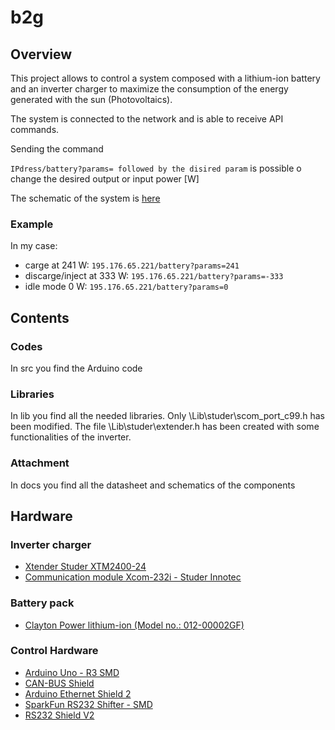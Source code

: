 # b2g


## Overview
This project allows to control a system composed  with a lithium-ion battery and an inverter charger to 
maximize the consumption of the energy generated with the sun (Photovoltaics).  

The system is connected to the network and is able to receive API commands.

Sending the command

`IPdress/battery?params= followed by the disired param`
is possible o change the desired output or input power [W]  

The schematic of the system is [here](https://github.com/vepascal/b2g/blob/master/docs/Scematico%20Arduino%20con%20connessioni.pdf)
 
### Example 
In my case:
- carge at 241 W: `195.176.65.221/battery?params=241`
- discarge/inject at 333 W: `195.176.65.221/battery?params=-333`
- idle mode 0 W: `195.176.65.221/battery?params=0`
 
## Contents
### Codes
In src you find the Arduino code

### Libraries
In lib you find all the needed libraries.
Only \Lib\studer\scom_port_c99.h has been modified.
The file \Lib\studer\extender.h has been created with some functionalities of the inverter.

### Attachment
In docs you find all the datasheet and schematics of the components



## Hardware
### Inverter charger
- [Xtender Studer XTM2400-24](http://www.studer-innotec.com/?cat=sine_wave_inverter-chargers&id=432)
- [Communication module Xcom-232i - Studer Innotec](http://www.studer-innotec.com/?cat=sine_wave_inverter-chargers&id=432&aId=1418&tab=4)

### Battery pack
- [Clayton Power lithium-ion (Model no.: 012-00002GF)](http://www.claytonpower.com/products/lithium-ion-batteries/)


### Control Hardware
- [Arduino Uno - R3 SMD](https://www.sparkfun.com/products/11224)
- [CAN-BUS Shield](https://www.sparkfun.com/products/13262)
- [Arduino Ethernet Shield 2](https://www.sparkfun.com/products/11166)
- [SparkFun RS232 Shifter - SMD](https://www.sparkfun.com/products/449)
- [RS232 Shield V2](https://www.sparkfun.com/products/13029)

